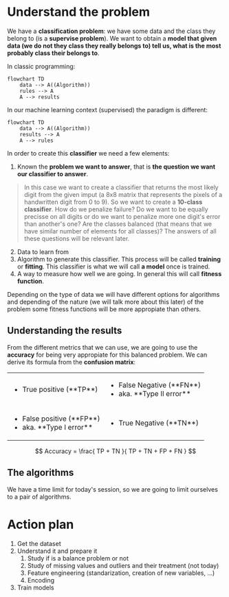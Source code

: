 # Understand the problem

We have a **classification problem**: we have some data and the class they belong to (is a **supervise problem**). We want to obtain a **model that given data (we do not they class they really belongs to) tell us, what is the most probably class their belongs to**.

In classic programming:

```mermaid
flowchart TD
    data --> A((Algorithm)) 
    rules --> A
    A --> results
```

In our machine learning context (supervised) the paradigm is different:

```mermaid
flowchart TD
    data --> A((Algorithm)) 
    results --> A
    A --> rules
```

In order to create this **classifier** we need a few elements:

1. Known the **problem we want to answer**, that is **the question we want our classifier to answer**.

> In this case we want to create a classifier that returns the most likely digit from the given imput (a 8x8 matrix that represents the pixels of a handwritten digit from 0 to 9). So we want to create a **10-class classifier**. 
> How do we penalize failure? Do we want to be equally precisse on all digits or do we want to penalize more one digit's error than another's one? Are the classes balanced (that means that we have similar number of elements for all classes)? The answers of all these questions will be relevant later.

2. Data to learn from
3. Algorithm to generate this classifier. This process will be called **training** or **fitting**. This classifier is what we will call **a model** once is trained.
4. A way to measure how well we are going. In general this will call **fitness function**. 
 
Depending on the type of data we will have different options for algorithms and depending of the nature (we will talk more about this later) of the problem some fitness functions will be more appropiate than others.

## Understanding the results

From the different metrics that we can use, we are going to use the **accuracy** for being very appropiate for this balanced problem. We can derive its formula from the **confusion matrix**:

<table>
    <tr>
        <td>
            <ul><li>True positive (**TP**)</li></ul> 
        </td>
        <td>
            <ul><li>False Negative (**FN**)</li><li>aka. **Type II error**</li></ul>
        </td>
    </tr>
    <tr>
        <td>
            <ul><li>False positive (**FP**)</li><li>aka. **Type I error**</li></ul>
        </td>
        <td>
            <ul><li>True Negative (**TN**)</li></ul>
        </td>
    </tr>
</table>

$$
Accuracy = \frac{
    TP + TN
}{
    TP + TN + FP + FN
}
$$

## The algorithms

We have a time limit for today's session, so we are going to limit ourselves to a pair of algorithms.


# Action plan

1. Get the dataset
2. Understand it and prepare it
    1. Study if is a balance problem or not 
    2. Study of missing values and outliers and their treatment (not today)
    3. Feature engineering (standarization, creation of new variables, ...)
    4. Encoding
3. Train models